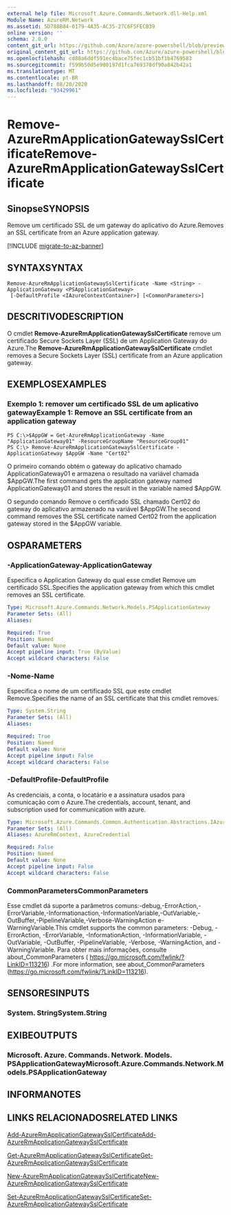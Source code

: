 ```yaml
---
external help file: Microsoft.Azure.Commands.Network.dll-Help.xml
Module Name: AzureRM.Network
ms.assetid: 5D788B84-0179-4A35-AC35-27C6F5FECB39
online version: ''
schema: 2.0.0
content_git_url: https://github.com/Azure/azure-powershell/blob/preview/src/ResourceManager/Network/Commands.Network/help/Remove-AzureRmApplicationGatewaySslCertificate.md
original_content_git_url: https://github.com/Azure/azure-powershell/blob/preview/src/ResourceManager/Network/Commands.Network/help/Remove-AzureRmApplicationGatewaySslCertificate.md
ms.openlocfilehash: cd88a6ddf591ec4bace75fec1cb51bf1b4769583
ms.sourcegitcommit: f599b50d5e980197d1fca769378df90a842b42a1
ms.translationtype: MT
ms.contentlocale: pt-BR
ms.lasthandoff: 08/20/2020
ms.locfileid: "93429961"
---
```

# <span data-ttu-id="17997-101">Remove-AzureRmApplicationGatewaySslCertificate</span><span class="sxs-lookup"><span data-stu-id="17997-101">Remove-AzureRmApplicationGatewaySslCertificate</span></span>

## <span data-ttu-id="17997-102">Sinopse</span><span class="sxs-lookup"><span data-stu-id="17997-102">SYNOPSIS</span></span>
<span data-ttu-id="17997-103">Remove um certificado SSL de um gateway do aplicativo do Azure.</span><span class="sxs-lookup"><span data-stu-id="17997-103">Removes an SSL certificate from an Azure application gateway.</span></span>

[!INCLUDE [migrate-to-az-banner](../../includes/migrate-to-az-banner.md)]

## <span data-ttu-id="17997-104">SYNTAX</span><span class="sxs-lookup"><span data-stu-id="17997-104">SYNTAX</span></span>

```
Remove-AzureRmApplicationGatewaySslCertificate -Name <String> -ApplicationGateway <PSApplicationGateway>
 [-DefaultProfile <IAzureContextContainer>] [<CommonParameters>]
```

## <span data-ttu-id="17997-105">DESCRITIVO</span><span class="sxs-lookup"><span data-stu-id="17997-105">DESCRIPTION</span></span>
<span data-ttu-id="17997-106">O cmdlet **Remove-AzureRmApplicationGatewaySslCertificate** remove um certificado Secure Sockets Layer (SSL) de um Application Gateway do Azure.</span><span class="sxs-lookup"><span data-stu-id="17997-106">The **Remove-AzureRmApplicationGatewaySslCertificate** cmdlet removes a Secure Sockets Layer (SSL) certificate from an Azure application gateway.</span></span>

## <span data-ttu-id="17997-107">EXEMPLOS</span><span class="sxs-lookup"><span data-stu-id="17997-107">EXAMPLES</span></span>

### <span data-ttu-id="17997-108">Exemplo 1: remover um certificado SSL de um aplicativo gateway</span><span class="sxs-lookup"><span data-stu-id="17997-108">Example 1: Remove an SSL certificate from an application gateway</span></span>
```
PS C:\>$AppGW = Get-AzureRmApplicationGateway -Name "ApplicationGateway01" -ResourceGroupName "ResourceGroup01"
PS C:\> Remove-AzureRmApplicationGatewaySslCertificate -ApplicationGateway $AppGW -Name "Cert02"
```

<span data-ttu-id="17997-109">O primeiro comando obtém o gateway do aplicativo chamado ApplicationGateway01 e armazena o resultado na variável chamada $AppGW.</span><span class="sxs-lookup"><span data-stu-id="17997-109">The first command gets the application gateway named ApplicationGateway01 and stores the result in the variable named $AppGW.</span></span>

<span data-ttu-id="17997-110">O segundo comando Remove o certificado SSL chamado Cert02 do gateway do aplicativo armazenado na variável $AppGW.</span><span class="sxs-lookup"><span data-stu-id="17997-110">The second command removes the SSL certificate named Cert02 from the application gateway stored in the $AppGW variable.</span></span>

## <span data-ttu-id="17997-111">OS</span><span class="sxs-lookup"><span data-stu-id="17997-111">PARAMETERS</span></span>

### <span data-ttu-id="17997-112">-ApplicationGateway</span><span class="sxs-lookup"><span data-stu-id="17997-112">-ApplicationGateway</span></span>
<span data-ttu-id="17997-113">Especifica o Application Gateway do qual esse cmdlet Remove um certificado SSL.</span><span class="sxs-lookup"><span data-stu-id="17997-113">Specifies the application gateway from which this cmdlet removes an SSL certificate.</span></span>

```yaml
Type: Microsoft.Azure.Commands.Network.Models.PSApplicationGateway
Parameter Sets: (All)
Aliases: 

Required: True
Position: Named
Default value: None
Accept pipeline input: True (ByValue)
Accept wildcard characters: False
```

### <span data-ttu-id="17997-114">-Nome</span><span class="sxs-lookup"><span data-stu-id="17997-114">-Name</span></span>
<span data-ttu-id="17997-115">Especifica o nome de um certificado SSL que este cmdlet Remove.</span><span class="sxs-lookup"><span data-stu-id="17997-115">Specifies the name of an SSL certificate that this cmdlet removes.</span></span>

```yaml
Type: System.String
Parameter Sets: (All)
Aliases: 

Required: True
Position: Named
Default value: None
Accept pipeline input: False
Accept wildcard characters: False
```

### <span data-ttu-id="17997-116">-DefaultProfile</span><span class="sxs-lookup"><span data-stu-id="17997-116">-DefaultProfile</span></span>
<span data-ttu-id="17997-117">As credenciais, a conta, o locatário e a assinatura usados para comunicação com o Azure.</span><span class="sxs-lookup"><span data-stu-id="17997-117">The credentials, account, tenant, and subscription used for communication with azure.</span></span>

```yaml
Type: Microsoft.Azure.Commands.Common.Authentication.Abstractions.IAzureContextContainer
Parameter Sets: (All)
Aliases: AzureRmContext, AzureCredential

Required: False
Position: Named
Default value: None
Accept pipeline input: False
Accept wildcard characters: False
```

### <span data-ttu-id="17997-118">CommonParameters</span><span class="sxs-lookup"><span data-stu-id="17997-118">CommonParameters</span></span>
<span data-ttu-id="17997-119">Esse cmdlet dá suporte a parâmetros comuns:-debug,-ErrorAction,-ErrorVariable,-Informationaction,-InformationVariable,-OutVariable,-OutBuffer,-PipelineVariable,-Verbose-WarningAction e-WarningVariable.</span><span class="sxs-lookup"><span data-stu-id="17997-119">This cmdlet supports the common parameters: -Debug, -ErrorAction, -ErrorVariable, -InformationAction, -InformationVariable, -OutVariable, -OutBuffer, -PipelineVariable, -Verbose, -WarningAction, and -WarningVariable.</span></span> <span data-ttu-id="17997-120">Para obter mais informações, consulte about_CommonParameters ( https://go.microsoft.com/fwlink/?LinkID=113216) .</span><span class="sxs-lookup"><span data-stu-id="17997-120">For more information, see about_CommonParameters (https://go.microsoft.com/fwlink/?LinkID=113216).</span></span>

## <span data-ttu-id="17997-121">SENSORES</span><span class="sxs-lookup"><span data-stu-id="17997-121">INPUTS</span></span>

### <span data-ttu-id="17997-122">System. String</span><span class="sxs-lookup"><span data-stu-id="17997-122">System.String</span></span>

## <span data-ttu-id="17997-123">EXIBE</span><span class="sxs-lookup"><span data-stu-id="17997-123">OUTPUTS</span></span>

### <span data-ttu-id="17997-124">Microsoft. Azure. Commands. Network. Models. PSApplicationGateway</span><span class="sxs-lookup"><span data-stu-id="17997-124">Microsoft.Azure.Commands.Network.Models.PSApplicationGateway</span></span>

## <span data-ttu-id="17997-125">INFORMA</span><span class="sxs-lookup"><span data-stu-id="17997-125">NOTES</span></span>

## <span data-ttu-id="17997-126">LINKS RELACIONADOS</span><span class="sxs-lookup"><span data-stu-id="17997-126">RELATED LINKS</span></span>

[<span data-ttu-id="17997-127">Add-AzureRmApplicationGatewaySslCertificate</span><span class="sxs-lookup"><span data-stu-id="17997-127">Add-AzureRmApplicationGatewaySslCertificate</span></span>](./Add-AzureRmApplicationGatewaySslCertificate.md)

[<span data-ttu-id="17997-128">Get-AzureRmApplicationGatewaySslCertificate</span><span class="sxs-lookup"><span data-stu-id="17997-128">Get-AzureRmApplicationGatewaySslCertificate</span></span>](./Get-AzureRmApplicationGatewaySslCertificate.md)

[<span data-ttu-id="17997-129">New-AzureRmApplicationGatewaySslCertificate</span><span class="sxs-lookup"><span data-stu-id="17997-129">New-AzureRmApplicationGatewaySslCertificate</span></span>](./New-AzureRmApplicationGatewaySslCertificate.md)

[<span data-ttu-id="17997-130">Set-AzureRmApplicationGatewaySslCertificate</span><span class="sxs-lookup"><span data-stu-id="17997-130">Set-AzureRmApplicationGatewaySslCertificate</span></span>](./Set-AzureRmApplicationGatewaySslCertificate.md)


